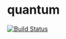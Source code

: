 # quantum

[![Build Status](https://travis-ci.org/quantumdotnet/quantum.svg?branch=master)](https://travis-ci.org/quantumdotnet/quantum)
